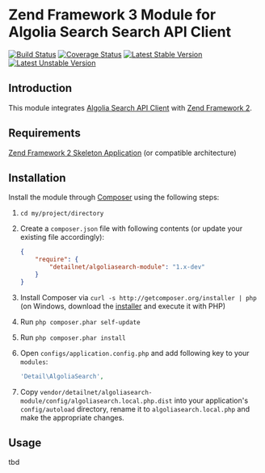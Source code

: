 # Zend Framework 3 Module for Algolia Search Search API Client

[![Build Status](https://travis-ci.org/detailnet/algoliasearch-module.svg?branch=master)](https://travis-ci.org/detailnet/algoliasearch-module)
[![Coverage Status](https://img.shields.io/coveralls/detailnet/algoliasearch-module.svg)](https://coveralls.io/r/detailnet/algoliasearch-module)
[![Latest Stable Version](https://poser.pugx.org/detailnet/algoliasearch-module/v/stable.svg)](https://packagist.org/packages/detailnet/algoliasearch-module)
[![Latest Unstable Version](https://poser.pugx.org/detailnet/algoliasearch-module/v/unstable.svg)](https://packagist.org/packages/detailnet/algoliasearch-module)

## Introduction
This module integrates [Algolia Search API Client](https://github.com/algolia/algoliasearch-client-php) with [Zend Framework 2](https://github.com/zendframework/zf2).

## Requirements
[Zend Framework 2 Skeleton Application](http://www.github.com/zendframework/ZendSkeletonApplication) (or compatible architecture)

## Installation
Install the module through [Composer](http://getcomposer.org/) using the following steps:

  1. `cd my/project/directory`
  
  2. Create a `composer.json` file with following contents (or update your existing file accordingly):

     ```json
     {
         "require": {
             "detailnet/algoliasearch-module": "1.x-dev"
         }
     }
     ```
  3. Install Composer via `curl -s http://getcomposer.org/installer | php` (on Windows, download
     the [installer](http://getcomposer.org/installer) and execute it with PHP)
     
  4. Run `php composer.phar self-update`
     
  5. Run `php composer.phar install`
  
  6. Open `configs/application.config.php` and add following key to your `modules`:

     ```php
     'Detail\AlgoliaSearch',
     ```

  7. Copy `vendor/detailnet/algoliasearch-module/config/algoliasearch.local.php.dist` into your application's
     `config/autoload` directory, rename it to `algoliasearch.local.php` and make the appropriate changes.

## Usage
tbd
